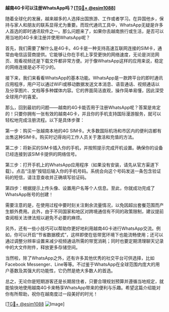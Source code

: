 **越南4G卡可以注册WhatsApp吗？[[TG💪+ @esim1088](https://t.me/s/esim1088)]**

随着全球化的发展，越来越多的人选择出国旅游、工作或者学习。在异国他乡，保持与家人和朋友的联系显得尤为重要。而现代通讯工具中，WhatsApp无疑是许多人首选的即时通讯软件之一。那么问题来了，如果你去越南旅行或生活，是否可以用当地的4G卡来注册并使用WhatsApp呢？

首先，我们需要了解什么是4G卡。4G卡是一种支持高速互联网连接的SIM卡，通常由电信运营商提供。它能够让你在手机上享受更快的网络速度，无论是浏览网页、观看视频还是下载文件都非常方便。对于像WhatsApp这样的应用来说，稳定的网络连接是必不可少的。

接下来，我们来看看WhatsApp的基本功能。WhatsApp是一款跨平台的即时通讯应用程序，用户可以通过WiFi或移动数据发送文本消息、语音通话、视频通话以及分享图片、文档等多种媒体内容。它的界面简洁直观，操作简单易懂，因此深受全球用户的喜爱。

那么，回到最初的问题——越南的4G卡能否用于注册WhatsApp呢？答案是肯定的！只要你拥有一张有效的越南4G卡，并且你的手机支持国际漫游服务，就可以轻松地完成注册流程。以下是具体步骤：

第一步：购买一张越南本地的4G SIM卡。大多数国际机场和市区内的便利店都有出售这种SIM卡。购买时记得询问工作人员关于激活和充值的方法。

第二步：将新买的SIM卡插入你的手机，并按照提示完成开机设置。确保你的设备已经连接到该SIM卡提供的网络信号。

第三步：打开手机上的WhatsApp应用程序（如果没有安装，请先从官方渠道下载）。点击“注册”按钮后输入你的手机号码。系统会向这个号码发送一条包含验证码的短信，请注意查收并正确填写验证码。

第四步：根据提示上传头像、设置用户名等个人信息。至此，你就成功完成了WhatsApp账号的创建！

需要注意的是，在使用过程中要时刻关注剩余流量情况，以免因超出套餐范围而产生额外费用。此外，由于不同国家和地区对跨境通信有不同的政策限制，建议提前查阅相关法律法规以避免不必要的麻烦。

另外，还有一些小技巧可以帮助你更好地利用越南4G卡进行WhatsApp交流。例如，你可以开启“节省数据模式”，这样即使在低带宽环境下也能流畅使用；还可以通过调整分辨率设置来减少视频通话所需的带宽消耗；同时也要定期清理聊天记录中的大文件附件，释放更多存储空间。

当然啦，除了WhatsApp之外，还有许多其他优秀的社交平台可供选择，比如Facebook Messenger、Line等等。不过鉴于WhatsApp在全球范围内庞大的用户基数及其强大的功能性，它仍然是绝大多数人的首选。

总之，无论你是短期游客还是长期居住者，只要合理规划预算并遵循当地规定，就能愉快地使用越南4G卡来畅享WhatsApp带来的便利与乐趣。希望这篇介绍能对你有所帮助，祝你在越南度过一段美好的时光！

[[TG💪+ @esim1088](https://t.me/s/esim1088) ![Image](https://i.postimg.cc/4NQfJmqS/Snipaste-2025-05-13-00-14-12.png)]